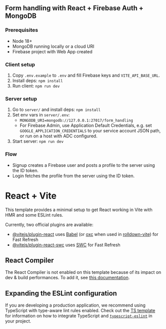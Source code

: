 ## Form handling with React + Firebase Auth + MongoDB

### Prerequisites
- Node 18+
- MongoDB running locally or a cloud URI
- Firebase project with Web App created

### Client setup
1. Copy `.env.example` to `.env` and fill Firebase keys and `VITE_API_BASE_URL`.
2. Install deps: `npm install`
3. Run client: `npm run dev`

### Server setup
1. Go to `server/` and install deps: `npm install`
2. Set env vars in `server/.env`:
   - `MONGODB_URI=mongodb://127.0.0.1:27017/form_handling`
   - For Firebase Admin, use Application Default Credentials, e.g. set `GOOGLE_APPLICATION_CREDENTIALS` to your service account JSON path, or run on a host with ADC configured.
3. Start server: `npm run dev`

### Flow
- Signup creates a Firebase user and posts a profile to the server using the ID token.
- Login fetches the profile from the server using the ID token.

# React + Vite

This template provides a minimal setup to get React working in Vite with HMR and some ESLint rules.

Currently, two official plugins are available:

- [@vitejs/plugin-react](https://github.com/vitejs/vite-plugin-react/blob/main/packages/plugin-react) uses [Babel](https://babeljs.io/) (or [oxc](https://oxc.rs) when used in [rolldown-vite](https://vite.dev/guide/rolldown)) for Fast Refresh
- [@vitejs/plugin-react-swc](https://github.com/vitejs/vite-plugin-react/blob/main/packages/plugin-react-swc) uses [SWC](https://swc.rs/) for Fast Refresh

## React Compiler

The React Compiler is not enabled on this template because of its impact on dev & build performances. To add it, see [this documentation](https://react.dev/learn/react-compiler/installation).

## Expanding the ESLint configuration

If you are developing a production application, we recommend using TypeScript with type-aware lint rules enabled. Check out the [TS template](https://github.com/vitejs/vite/tree/main/packages/create-vite/template-react-ts) for information on how to integrate TypeScript and [`typescript-eslint`](https://typescript-eslint.io) in your project.
